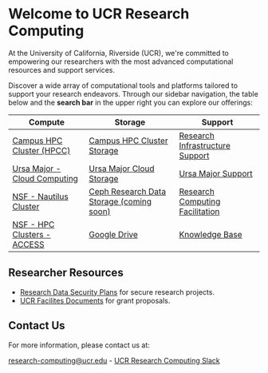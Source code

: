 
# Welcome to UCR Research Computing

At the University of California, Riverside (UCR), we're committed to empowering our researchers with the most advanced computational resources and support services.

Discover a wide array of computational tools and platforms tailored to support your research endeavors. Through our sidebar navigation, the table below and the **search bar** in the upper right you can explore our offerings: 


| Compute                                          | Storage                                  | Support                                                 |
|--------------------------------------------------|------------------------------------------|---------------------------------------------------------|
| [Campus HPC Cluster (HPCC)](./pages/HPCC.md)        | [Campus HPC Cluster Storage](./pages/hpcc_gpfs.md)        | [Research Infrastructure Support](./pages/research_infrastructure_support.md) |
| [Ursa Major - Cloud Computing](./pages/ursa_major.md) | [Ursa Major Cloud Storage](./pages/ursa_major_data.md) | [Ursa Major Support](./pages/ursa_major.md)             |
| [NSF - Nautilus Cluster](./pages/Nautilus.md)      | [Ceph Research Data Storage (coming soon)](./pages/ceph_secure_research_storage.md) | [Research Computing Facilitation](./pages/research_facilitation.md) |
| [NSF - HPC Clusters - ACCESS](./pages/nsf_access.md)  | [Google Drive](./pages/Google_Drive.md)  | [Knowledge Base](./Knowledge_Base/README.md)  |

## Researcher Resources

* [Research Data Security Plans](./pages/research_security.md) for secure research projects.
* [UCR Facilites Documents](./pages/on-prem-facilities.md) for grant proposals.



## Contact Us

For more information, please contact us at:

[research-computing@ucr.edu](./pages/mailto:research-computing@ucr.edu) - [UCR Research Computing Slack](./pages/https://ucr-research-compute.slack.com/)


